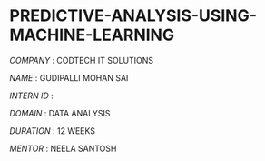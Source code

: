 # PREDICTIVE-ANALYSIS-USING-MACHINE-LEARNING

*COMPANY* : CODTECH IT SOLUTIONS

*NAME* : GUDIPALLI MOHAN SAI

*INTERN ID* : 

*DOMAIN* : DATA ANALYSIS

*DURATION* : 12 WEEKS

*MENTOR* : NEELA SANTOSH

